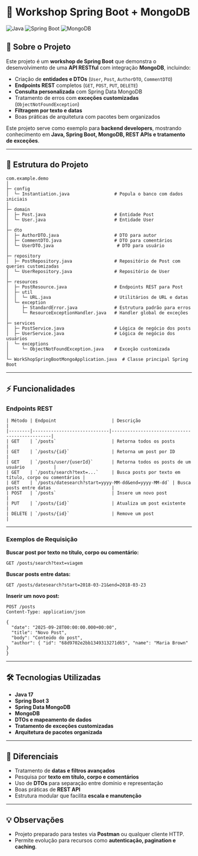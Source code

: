 # 🚀 Workshop Spring Boot + MongoDB

![Java](https://img.shields.io/badge/Java-17-blue?logo=java&logoColor=white)
![Spring Boot](https://img.shields.io/badge/Spring%20Boot-3.0-green?logo=spring&logoColor=white)
![MongoDB](https://img.shields.io/badge/MongoDB-5.0-green?logo=mongodb&logoColor=white)

## 🔹 Sobre o Projeto

Este projeto é um **workshop de Spring Boot** que demonstra o desenvolvimento de uma **API RESTful** com integração **MongoDB**, incluindo:

- Criação de **entidades e DTOs** (`User`, `Post`, `AuthorDTO`, `CommentDTO`)
- **Endpoints REST** completos (`GET`, `POST`, `PUT`, `DELETE`)
- **Consulta personalizada** com Spring Data MongoDB
- Tratamento de erros com **exceções customizadas** (`ObjectNotFoundException`)
- **Filtragem por texto e datas**
- Boas práticas de arquitetura com pacotes bem organizados

Este projeto serve como exemplo para **backend developers**, mostrando conhecimento em **Java, Spring Boot, MongoDB, REST APIs e tratamento de exceções**.

---

## 📂 Estrutura do Projeto

```
com.example.demo
│
├─ config
│  └─ Instantiation.java                 # Popula o banco com dados iniciais
│
├─ domain
│  ├─ Post.java                          # Entidade Post
│  └─ User.java                          # Entidade User
│
├─ dto
│  ├─ AuthorDTO.java                     # DTO para autor
│  ├─ CommentDTO.java                    # DTO para comentários
│  └─ UserDTO.java                        # DTO para usuário
│
├─ repository
│  ├─ PostRepository.java                # Repositório de Post com queries customizadas
│  └─ UserRepository.java                # Repositório de User
│
├─ resources
│  ├─ PostResource.java                  # Endpoints REST para Post
│  ├─ util
│  │  └─ URL.java                        # Utilitários de URL e datas
│  └─ exception
│     ├─ StandardError.java              # Estrutura padrão para erros
│     └─ ResourceExceptionHandler.java   # Handler global de exceções
│
├─ services
│  ├─ PostService.java                   # Lógica de negócio dos posts
│  ├─ UserService.java                   # Lógica de negócio dos usuários
│  └─ exceptions
│     └─ ObjectNotFoundException.java    # Exceção customizada
│
└─ WorkShopSpringBootMongoApplication.java  # Classe principal Spring Boot
```

---

## ⚡ Funcionalidades

### Endpoints REST
```
| Método | Endpoint                     | Descrição                                      |
|--------|-----------------------------|-----------------------------------------------|
| GET    | `/posts`                     | Retorna todos os posts                         |
| GET    | `/posts/{id}`                | Retorna um post por ID                          |
| GET    | `/posts/user/{userId}`       | Retorna todos os posts de um usuário           |
| GET    | `/posts/search?text=...`     | Busca posts por texto em título, corpo ou comentários |
| GET    | `/posts/datesearch?start=yyyy-MM-dd&end=yyyy-MM-dd` | Busca posts entre datas                       |
| POST   | `/posts`                     | Insere um novo post                             |
| PUT    | `/posts/{id}`                | Atualiza um post existente                      |
| DELETE | `/posts/{id}`                | Remove um post                                  |
```
---

### Exemplos de Requisição

**Buscar post por texto no título, corpo ou comentário:**

```http
GET /posts/search?text=viagem
```

**Buscar posts entre datas:**

```http
GET /posts/datesearch?start=2018-03-21&end=2018-03-23
```

**Inserir um novo post:**

```http
POST /posts
Content-Type: application/json

{
  "date": "2025-09-28T00:00:00.000+00:00",
  "title": "Novo Post",
  "body": "Conteúdo do post",
  "author": { "id": "68d9702e2bb1349313271d65", "name": "Maria Brown" }
}
```

---

## 🛠 Tecnologias Utilizadas

- **Java 17**
- **Spring Boot 3**
- **Spring Data MongoDB**
- **MongoDB**
- **DTOs e mapeamento de dados**
- **Tratamento de exceções customizadas**
- **Arquitetura de pacotes organizada**

---

## 📌 Diferenciais

- Tratamento de **datas e filtros avançados**
- Pesquisa por **texto em título, corpo e comentários**
- Uso de **DTOs** para separação entre domínio e representação
- Boas práticas de **REST API**
- Estrutura modular que facilita **escala e manutenção**

---

## 💡 Observações

- Projeto preparado para testes via **Postman** ou qualquer cliente HTTP.
- Permite evolução para recursos como **autenticação, pagination e caching**.

